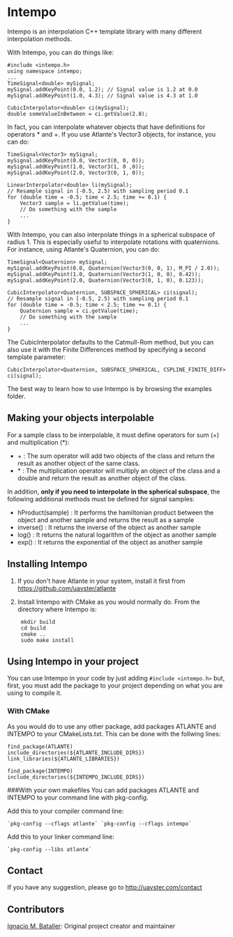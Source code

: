 Intempo
=======
Intempo is an interpolation C++ template library with many different interpolation methods.

With Intempo, you can do things like:

    #include <intempo.h>
    using namespace intempo;
    ...
    TimeSignal<double> mySignal;
    mySignal.addKeyPoint(0.0, 1.2);	// Signal value is 1.2 at 0.0
    mySignal.addKeyPoint(1.0, 4.3); // Signal value is 4.3 at 1.0
    
    CubicInterpolator<double> ci(mySignal);
    double someValueInBetween = ci.getValue(2.8);

In fact, you can interpolate whatever objects that have definitions for operators * and +. If you use Atlante's Vector3 objects, for instance, you can do:

    TimeSignal<Vector3> mySignal;
    mySignal.addKeyPoint(0.0, Vector3(0, 0, 0));
    mySignal.addKeyPoint(1.0, Vector3(1, 0 ,0));
    mySignal.addKeyPoint(2.0, Vector3(0, 1, 0));
    
    LinearInterpolator<double> li(mySignal);
    // Resample signal in [-0.5, 2.5) with sampling period 0.1
    for (double time = -0.5; time < 2.5; time += 0.1) {
        Vector3 sample = li.getValue(time);
        // Do something with the sample
        ...
    }

With Intempo, you can also interpolate things in a spherical subspace of radius 1. This is especially useful to interpolate rotations with quaternions. For instance, using Atlante's Quaternion, you can do:

    TimeSignal<Quaternion> mySignal;
    mySignal.addKeyPoint(0.0, Quaternion(Vector3(0, 0, 1), M_PI / 2.0));
    mySignal.addKeyPoint(1.0, Quaternion(Vector3(1, 0, 0), 0.42));
    mySignal.addKeyPoint(2.0, Quaternion(Vector3(0, 1, 0), 0.123));
    
    CubicInterpolator<Quaternion, SUBSPACE_SPHERICAL> ci(signal);
    // Resample signal in [-0.5, 2.5) with sampling period 0.1
    for (double time = -0.5; time < 2.5; time += 0.1) {
        Quaternion sample = ci.getValue(time);
        // Do something with the sample
        ...
    }

The CubicInterpolator defaults to the Catmull-Rom method, but you can also use it with the Finite Differences method by specifying a second template parameter:

    CubicInterpolator<Quaternion, SUBSPACE_SPHERICAL, CSPLINE_FINITE_DIFF> ci(signal);

The best way to learn how to use Intempo is by browsing the examples folder.

Making your objects interpolable
--------------------------------
For a sample class to be interpolable, it must define operators for sum (+) and multiplication (*):

- \+ : The sum operator will add two objects of the class and return the result as another object of the same class.
- \* : The multiplication operator will multiply an object of the class and a double and return the result as another object of the class.

In addition, **only if you need to interpolate in the spherical subspace**, the following additional methods must be defined for signal samples:

- hProduct(sample) : It performs the hamiltonian product between the object and another sample and returns the result as a sample
- inverse() : It returns the inverse of the object as another sample
- log() : It returns the natural logarithm of the object as another sample
- exp() : It returns the exponential of the object as another sample

Installing Intempo
------------------
1. If you don't have Atlante in your system, install it first from https://github.com/uavster/atlante
2. Install Intempo with CMake as you would normally do. From the directory where Intempo is:

        mkdir build
        cd build
        cmake ..
        sudo make install

Using Intempo in your project
------------------------------
You can use Intempo in your code by just adding `#include <intempo.h>` but, first, you must add the package to your project depending on what you are using to compile it.

### With CMake
As you would do to use any other package, add packages ATLANTE and INTEMPO to your CMakeLists.txt. This can be done with the follwing lines:

    find_package(ATLANTE)
    include_directories(${ATLANTE_INCLUDE_DIRS})
    link_libraries(${ATLANTE_LIBRARIES})
    
    find_package(INTEMPO)
    include_directories(${INTEMPO_INCLUDE_DIRS})

###With your own makefiles
You can add packages ATLANTE and INTEMPO to your command line with pkg-config.

Add this to your compiler command line:

    `pkg-config --cflags atlante` `pkg-config --cflags intempo`

Add this to your linker command line:

    `pkg-config --libs atlante`

Contact
-------
If you have any suggestion, please go to http://uavster.com/contact

Contributors
------------
[Ignacio M. Bataller](https://github.com/uavster): Original project creator and maintainer
